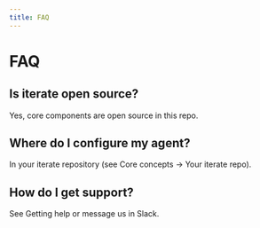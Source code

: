 ```yaml
---
title: FAQ
---
```


# FAQ

## Is iterate open source?

Yes, core components are open source in this repo.

## Where do I configure my agent?

In your iterate repository (see Core concepts → Your iterate repo).

## How do I get support?

See Getting help or message us in Slack.
